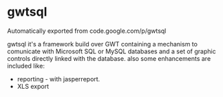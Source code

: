 # gwtsql
Automatically exported from code.google.com/p/gwtsql

gwtsql it's a framework build over GWT  containing a mechanism to comunicate with Microsoft SQL or MySQL databases
and a set of graphic controls directly linked with the database.
also some enhancements are included like:
- reporting - with jasperreport.
- XLS export

